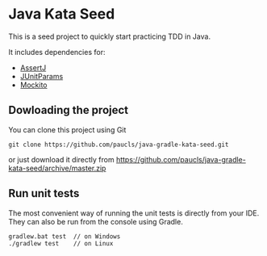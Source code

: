 Java Kata Seed
==============

This is a seed project to quickly start practicing TDD in Java.

It includes dependencies for:
- [AssertJ](http://joel-costigliola.github.io/assertj/)
- [JUnitParams](https://github.com/Pragmatists/JUnitParams)
- [Mockito](https://site.mockito.org/)


## Dowloading the project
You can clone this project using Git
```
git clone https://github.com/paucls/java-gradle-kata-seed.git
```
or just download it directly from https://github.com/paucls/java-gradle-kata-seed/archive/master.zip

## Run unit tests
The most convenient way of running the unit tests is directly from your IDE. They can also be run from the console using Gradle.

```
gradlew.bat test  // on Windows
./gradlew test    // on Linux
```
